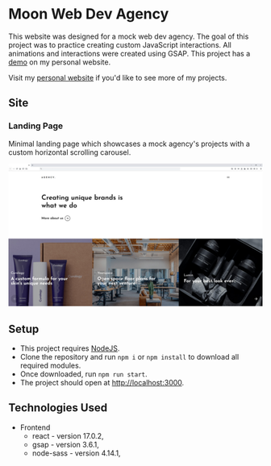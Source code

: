 # Moon Web Dev Agency

This website was designed for a mock web dev agency. The goal of this project was to practice creating custom JavaScript interactions. All animations and interactions were created using GSAP. This project has a [demo](https://luisvilla.xyz/projects/moon/demo) on my personal website.

Visit my [personal website](https://luisvilla.xyz) if you'd like to see more of my projects.

## Site

### Landing Page

Minimal landing page which showcases a mock agency's projects with a custom horizontal scrolling carousel.

![Home Page Screenshot](./src/assets/desktop.jpg)

## Setup

- This project requires [NodeJS](https://nodejs.org/en/).
- Clone the repository and run `npm i` or `npm install` to download all required modules.
- Once downloaded, run `npm run start`.
- The project should open at [http://localhost:3000](http://localhost:3000).

## Technologies Used

- Frontend
  - react - version 17.0.2,
  - gsap - version 3.6.1,
  - node-sass - version 4.14.1,
